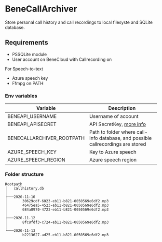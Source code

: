 # BeneCallArchiver
Store personal call history and call recordings to local filesyste and SQLite database.


## Requirements

- PSSQLite module
- User account on BeneCloud with  Callrecording on

For Speech-to-text
- Azure speech key
- Ffmpg  on PATH

### Env variables

| Variable | Description |
|---|---|
| BENEAPI_USERNAME | Username of account |
| BENEAPI_APISECRET | API SecretKey, [more info](https://doc.enreachvoice.com/beneapi/#key-acquisition) |
| BENECALLARCHIVER_ROOTPATH | Path to folder where call-info database, and possible callrecordings are stored |
| AZURE_SPEECH_KEY | Key to Azure speech | 
| AZURE_SPEECH_REGION | Azure speech region | 


### Folder structure

```
Rootpath
│   callhistory.db
│
├───2020-11-10
│       30629cdf-6023-eb11-b821-0050569e6df2.mp3
│       46475ea5-4523-eb11-b821-0050569e6df2.mp3
│       684a0970-4723-eb11-b821-0050569e6df2.mp3
│
├───2020-11-12
│       8fc8fdf3-c724-eb11-b821-0050569e6df2.mp3
│
└───2020-11-13
        b2213627-ad25-eb11-b821-0050569e6df2.mp3
```

